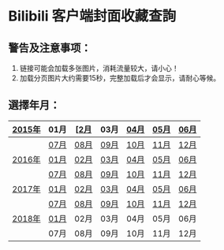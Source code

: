 # Bilibili 客户端封面收藏查詢
## 警告及注意事项：
1. 链接可能会加载多张图片，消耗流量较大，请小心！
2. 加载分页图片大约需要15秒，完整加载后才会显示，请耐心等候。

## 選擇年月：
| [2015年](list#2015年) | 01月 | [[2月](list#2015年02月) | 03月 | [04月](list#2015年04月) | [05月](list#2015年05月) | [06月](list#2015年06月) |
|:-:|:-:|:-:|:-:|:-:|:-:|:-:|
| | [07月](list#2015年07月) | [08月](list#2015年08月) | [09月](list#2015年09月) | [10月](list#2015年10月) | [11月](list#2015年11月) | [12月](list#2015年12月) |
| [2016年](list#2016年) | [01月](list#2016年01月) | [02月](list#2016年02月) | [03月](list#2016年03月) | [04月](list#2016年04月) | [05月](list#2016年05月) | [06月](list#2016年06月) |
| | [07月](list#2016年07月) | [08月](list#2016年08月) | [09月](list#2016年09月) | [10月](list#2016年10月) | [11月](list#2016年11月) | [12月](list#2016年12月) |
| [2017年](list#2017年) | [01月](list#2017年01月) | [02月](list#2017年02月) | [03月](list#2017年03月) | [04月](list#2017年04月) | [05月](list#2017年05月) | [06月](list#2017年06月) |
| | [07月](list#2017年07月) | [08月](list#2017年08月) | [09月](list#2017年09月) | [10月](list#2017年10月) | [11月](list#2017年11月) | [12月](list#2017年12月) |
| [2018年](list#2018年) | [01月](list#2018年01月) | 02月 | 03月 | 04月 | 05月 | 06月 |
| | 07月 | 08月 | 09月 | 10月 | 11月 | 12月 |